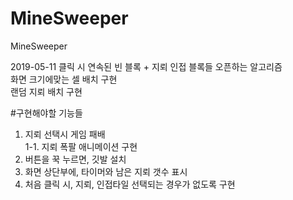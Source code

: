 # MineSweeper
MineSweeper

2019-05-11
클릭 시 연속된 빈 블록 + 지뢰 인접 블록들 오픈하는 알고리즘 <br>
화면 크기에맞는 셀 배치 구현 <br>
랜덤 지뢰 배치 구현 <br>



#구현해야할 기능들
1. 지뢰 선택시 게임 패배 <br>
 1-1. 지뢰 폭팔 애니메이션 구현
2. 버튼을 꾹 누르면, 깃발 설치
3. 화면 상단부에, 타이머와 남은 지뢰 갯수 표시
4. 처음 클릭 시, 지뢰, 인접타일 선택되는 경우가 없도록 구현
